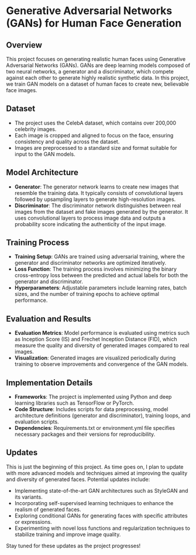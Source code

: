 # Generative Adversarial Networks (GANs) for Human Face Generation

## Overview

This project focuses on generating realistic human faces using Generative Adversarial Networks (GANs). GANs are deep learning models composed of two neural networks, a generator and a discriminator, which compete against each other to generate highly realistic synthetic data. In this project, we train GAN models on a dataset of human faces to create new, believable face images.

## Dataset

- The project uses the CelebA dataset, which contains over 200,000 celebrity images.
- Each image is cropped and aligned to focus on the face, ensuring consistency and quality across the dataset.
- Images are preprocessed to a standard size and format suitable for input to the GAN models.

## Model Architecture

- **Generator**: The generator network learns to create new images that resemble the training data. It typically consists of convolutional layers followed by upsampling layers to generate high-resolution images.
- **Discriminator**: The discriminator network distinguishes between real images from the dataset and fake images generated by the generator. It uses convolutional layers to process image data and outputs a probability score indicating the authenticity of the input image.

## Training Process

- **Training Setup**: GANs are trained using adversarial training, where the generator and discriminator networks are optimized iteratively.
- **Loss Function**: The training process involves minimizing the binary cross-entropy loss between the predicted and actual labels for both the generator and discriminator.
- **Hyperparameters**: Adjustable parameters include learning rates, batch sizes, and the number of training epochs to achieve optimal performance.

## Evaluation and Results

- **Evaluation Metrics**: Model performance is evaluated using metrics such as Inception Score (IS) and Frechet Inception Distance (FID), which measure the quality and diversity of generated images compared to real images.
- **Visualization**: Generated images are visualized periodically during training to observe improvements and convergence of the GAN models.

## Implementation Details

- **Frameworks**: The project is implemented using Python and deep learning libraries such as TensorFlow or PyTorch.
- **Code Structure**: Includes scripts for data preprocessing, model architecture definitions (generator and discriminator), training loops, and evaluation scripts.
- **Dependencies**: Requirements.txt or environment.yml file specifies necessary packages and their versions for reproducibility.


## Updates

This is just the beginning of this project. As time goes on, I plan to update with more advanced models and techniques aimed at improving the quality and diversity of generated faces. Potential updates include:

- Implementing state-of-the-art GAN architectures such as StyleGAN and its variants.
- Incorporating self-supervised learning techniques to enhance the realism of generated faces.
- Exploring conditional GANs for generating faces with specific attributes or expressions.
- Experimenting with novel loss functions and regularization techniques to stabilize training and improve image quality.

Stay tuned for these updates as the project progresses!
